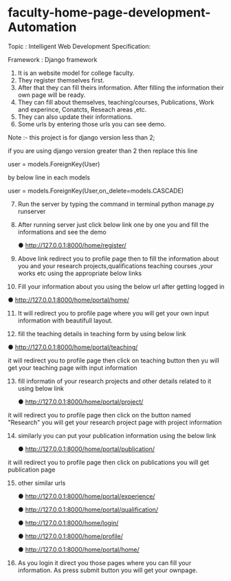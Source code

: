 # faculty-home-page-development-Automation
Topic : Intelligent Web Development
Specification:

Framework : Django framework
1. It is an website model for college faculty.
2. They register themselves first.
3. After that they can fill theirs information. After filling the information their own page will be ready.
4. They can fill about themselves, teaching/courses, Publications, Work and experince, Conatcts, Reseach areas ,etc.
5. They can also update their informations.
6. Some urls by entering those urls you can see demo.

Note :- this project is for django version less than 2;

if you are using django version greater than 2 then replace this line

user = models.ForeignKey(User)

by below line in each models

user = models.ForeignKey(User,on_delete=models.CASCADE)


7. Run the server by typing the command in terminal
   python manage.py runserver


8. After running server just click below link one by one you and fill the informations and see the demo

   ● http://127.0.0.1:8000/home/register/

9. Above link redirect you to profile page then to fill the information about you and your research projects,qualifications teaching courses ,your works etc using the appropriate below links

10. Fill your information about you using the below url after getting logged in

   ● http://127.0.0.1:8000/home/portal/home/

11. It will redirect you to profile page where you will get your own input information with beautifull layout.

12. fill the teaching details in teaching form by using below link

   ● http://127.0.0.1:8000/home/portal/teaching/
   
   it will redirect you to profile page then click on teaching button then yu will get your teaching page with input information

13. fill informatin of your research projects and other details related to it using below link

    ● http://127.0.0.1:8000/home/portal/project/
   
   it will redirect you to profile page then click on the button named "Research" you will get your research project page with project information

14. similarly you can put your publication information using the below link

    ● http://127.0.0.1:8000/home/portal/publication/
   
   it will redirect you to profile page then click on publications you will get publication page

15. other similar urls

     ● http://127.0.0.1:8000/home/portal/experience/

     ● http://127.0.0.1:8000/home/portal/qualification/

     ● http://127.0.0.1:8000/home/login/

     ● http://127.0.0.1:8000/home/profile/

     ● http://127.0.0.1:8000/home/portal/home/

16. As you login it direct you those pages where you can fill your information. As press submit button you will get your ownpage.
